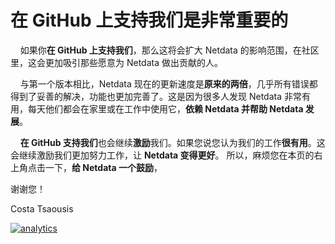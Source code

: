 # 在 GitHub 上支持我们是非常重要的

&nbsp;&nbsp;&nbsp;&nbsp;如果你**在 GitHub 上支持我们**，那么这将会扩大 Netdata 的影响范围，在社区里，这会更加吸引那些愿意为 Netdata 做出贡献的人。

&nbsp;&nbsp;&nbsp;&nbsp;与第一个版本相比，Netdata 现在的更新速度是**原来的两倍**，几乎所有错误都得到了妥善的解决，功能也更加完善了。这是因为很多人发现 Netdata 非常有用，每天他们都会在家里或在工作中使用它，**依赖 Netdata **并**帮助 Netdata 发展**。

&nbsp;&nbsp;&nbsp;&nbsp;**在 GitHub 支持我们**也会继续**激励**我们。如果您说您认为我们的工作**很有用**。这会继续激励我们更加努力工作，让 **Netdata 变得更好**。
所以，麻烦您在本页的右上角点击一下，**给 Netdata 一个鼓励**，

谢谢您！

Costa Tsaousis

[![analytics](https://www.google-analytics.com/collect?v=1&aip=1&t=pageview&_s=1&ds=github&dr=https%3A%2F%2Fgithub.com%2Fnetdata%2Fnetdata&dl=https%3A%2F%2Fmy-netdata.io%2Fgithub%2Fdocs%2Fa-github-star-is-important&_u=MAC~&cid=5792dfd7-8dc4-476b-af31-da2fdb9f93d2&tid=UA-64295674-3)]()
